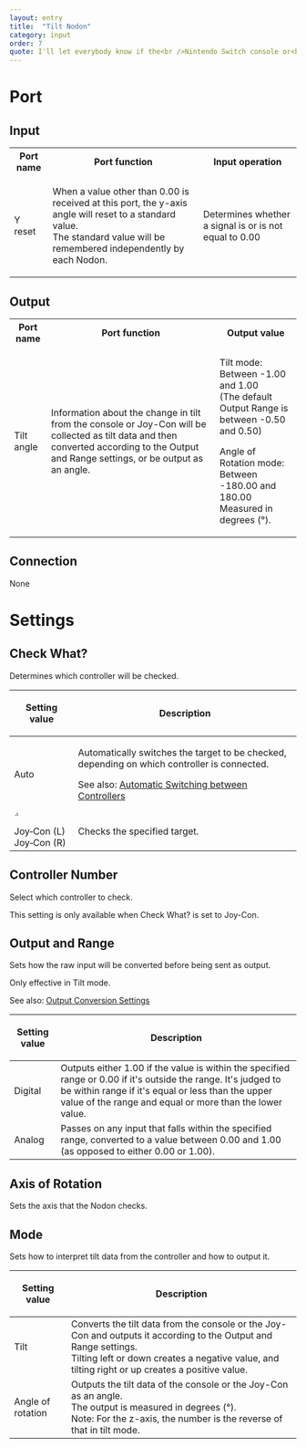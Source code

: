 ```yaml
---
layout: entry
title:  "Tilt Nodon"
category: input
order: 7
quote: I'll let everybody know if the<br />Nintendo Switch console or<br />Joy-Con is being tilted!
---
```

<h1>Port</h1>
<h2>Input</h2>
<table class="wrapped">
  <colgroup>
    <col />
    <col />
    <col />
  </colgroup>
  <tbody>
    <tr>
      <th>Port name</th>
      <th>Port function</th>
      <th>Input operation</th>
    </tr>
    <tr>
      <td label="Port name"><span>
        <p>Y reset</p>
      </span></td>
      <td label="Port function"><span>
        <p>When a value other than 0.00 is received at this port, the y-axis angle will reset to a standard value.<br />The standard value will be remembered independently by each Nodon.</p>
      </span></td>
      <td label="Output value"><span>Determines whether a signal is or is not equal to 0.00</span></td>
    </tr>
  </tbody>
</table>
<h2>Output</h2>
<table class="wrapped">
  <colgroup>
    <col />
    <col />
    <col />
  </colgroup>
  <tbody>
    <tr>
      <th>Port name</th>
      <th>Port function</th>
      <th>Output value</th>
    </tr>
    <tr>
      <td label="Port name" rowspan="2">
        <span><p>Tilt angle</p>
      </span></td>
      <td label="Port function" rowspan="2">
        <span><p>Information about the change in tilt from the console or Joy-Con will be collected as tilt data and then converted according to the Output and Range settings, or be output as an angle.</p>
      </span></td>
      <td label="Output value"><span>
        <p>Tilt mode: Between -1.00 and 1.00<br />(The default Output Range is between -0.50 and 0.50)</p><p>Angle of Rotation mode: Between -180.00 and 180.00<br />Measured in degrees (°).</p>
      </span></td>
    </tr>
  </tbody>
</table>
<h2>Connection</h2>
<p>None</p>
<h1>Settings</h1>
<h2>Check What?</h2>
<p>Determines which controller will be checked.</p>
<table class="wrapped">
  <colgroup>
    <col />
    <col />
  </colgroup>
  <thead>
    <tr>
      <th>
        <p>Setting value</p>
      </th>
      <th>
        <p>Description</p>
      </th>
    </tr>
  </thead>
  <tbody>
    <tr>
      <td label="Setting value"><span>Auto</span></td>
      <td label="Description"><span>
        <p>Automatically switches the target to be checked, depending on which controller is connected.</p>
        <p>See also: <a href="/nodopedia/tips/automatic-controllers">Automatic Switching between Controllers</a></p>
      </span></td>
    </tr>
    <tr>
      <td label="Setting value"><span><br />Joy&#8209;Con&nbsp;(L)<br />Joy&#8209;Con&nbsp;(R)</span></td>
      <td label="Description"><span>Checks the specified target.</span></td>
    </tr>
  </tbody>
</table>
<h2>Controller Number</h2>
<p>Select which controller to check.</p>
<p>This setting is only available when Check What? is set to Joy-Con.</p>
<h2>Output and Range</h2>
<p>Sets how the raw input will be converted before being sent as output.</p>
<p>Only effective in Tilt mode.</p>
<p>See also: <a href="/nodopedia/tips/output-conversion-settings">Output Conversion Settings</a></p>
<table class="wrapped">
  <colgroup>
    <col />
    <col />
  </colgroup>
  <thead>
    <tr>
      <th>
        <p>Setting value</p>
      </th>
      <th>
        <p>Description</p>
      </th>
    </tr>
  </thead>
  <tbody>
    <tr>
      <td label="Setting value"><span>Digital</span></td>
      <td label="Description"><span>Outputs either 1.00 if the value is within the specified range or 0.00 if it's outside the range. It's judged to be within range if it's equal or less than the upper value of the range and equal or more than the lower value.</span></td>
    </tr>
    <tr>
      <td label="Setting value"><span>Analog</span></td>
      <td label="Description"><span>Passes on any input that falls within the specified range, converted to a value between 0.00 and 1.00 (as opposed to either 0.00 or 1.00).</span></td>
    </tr>
  </tbody>
</table>
<h2>Axis of Rotation</h2>
<p>Sets the axis that the Nodon checks.</p>
<h2>Mode</h2>
<p>Sets how to interpret tilt data from the controller and how to output it.</p>
<table class="wrapped">
  <colgroup>
    <col />
    <col />
  </colgroup>
  <thead>
    <tr>
      <th>
        <p>Setting value</p>
      </th>
      <th>
        <p>Description</p>
      </th>
    </tr>
  </thead>
  <tbody>
    <tr>
      <td label="Setting value"><span>Tilt</span></td>
      <td label="Description"><span>Converts the tilt data from the console or the Joy-Con and outputs it according to the Output and Range settings.<br />Tilting left or down creates a negative value, and tilting right or up creates a positive value.</span></td>
    </tr>
    <tr>
      <td label="Setting value"><span>Angle of rotation</span></td>
      <td label="Description"><span>Outputs the tilt data of the console or the Joy-Con as an angle.<br />The output is measured in degrees (°).<br />Note: For the z-axis, the number is the reverse of that in tilt mode.</span></td>
    </tr>
  </tbody>
</table>
